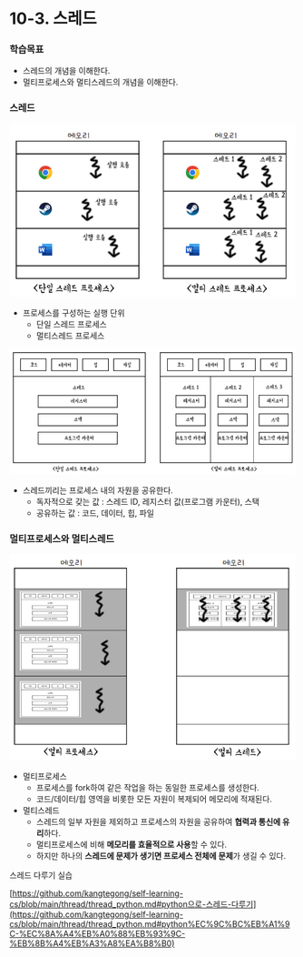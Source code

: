 # 10-3. 스레드

### 학습목표

- 스레드의 개념을 이해한다.
- 멀티프로세스와 멀티스레드의 개념을 이해한다.

### 스레드

![Untitled](10_3_스레드_assets/b79d0fe8d5ca28a6ea3818350df62f3393438c76.png)

- 프로세스를 구성하는 실행 단위
  - 단일 스레드 프로세스
  - 멀티스레드 프로세스

![Untitled](10_3_스레드_assets/1a2cfe6a91fa9e42c826ca4069af9238b311b31b.png)

- 스레드끼리는 프로세스 내의 자원을 공유한다.
  - 독자적으로 갖는 값 : 스레드 ID, 레지스터 값(프로그램 카운터), 스택
  - 공유하는 값 : 코드, 데이터, 힙, 파일

### 멀티프로세스와 멀티스레드

![Untitled](10_3_스레드_assets/b145083bd1063e7cf6d5f5849a76efda862b97ab.png)

- 멀티프로세스
  - 프로세스를 fork하여 같은 작업을 하는 동일한 프로세스를 생성한다.
  - 코드/데이터/힙 영역을 비롯한 모든 자원이 복제되어 메모리에 적재된다.
- 멀티스레드
  - 스레드의 일부 자원을 제외하고 프로세스의 자원을 공유하여 **협력과 통신에 유리**하다.
  - 멀티프로세스에 비해 **메모리를 효율적으로 사용**할 수 있다.
  - 하지만 하나의 **스레드에 문제가 생기면 프로세스 전체에 문제**가 생길 수 있다.

스레드 다루기 실습

[https://github.com/kangtegong/self-learning-cs/blob/main/thread/thread_python.md#python으로-스레드-다루기](https://github.com/kangtegong/self-learning-cs/blob/main/thread/thread_python.md#python%EC%9C%BC%EB%A1%9C-%EC%8A%A4%EB%A0%88%EB%93%9C-%EB%8B%A4%EB%A3%A8%EA%B8%B0)